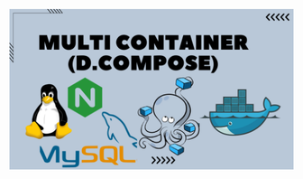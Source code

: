 ![image alt](https://github.com/AdhmAbdein/Multi-container-compose-/blob/e5b34875f0a6a68dfaa7c4200a63eb664f31c6ed/image.png)
